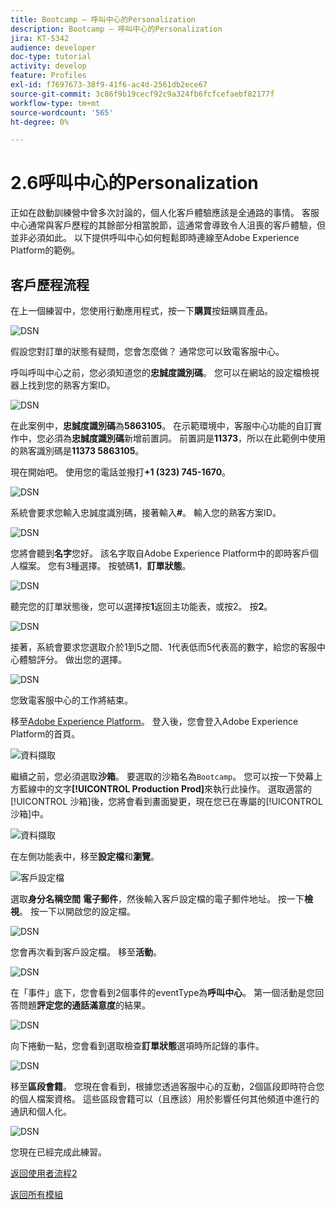 ```yaml
---
title: Bootcamp — 呼叫中心的Personalization
description: Bootcamp — 呼叫中心的Personalization
jira: KT-5342
audience: developer
doc-type: tutorial
activity: develop
feature: Profiles
exl-id: f7697673-38f9-41f6-ac4d-2561db2ece67
source-git-commit: 3c86f9b19cecf92c9a324fb6fcfcefaebf82177f
workflow-type: tm+mt
source-wordcount: '565'
ht-degree: 0%

---
```


# 2.6呼叫中心的Personalization

正如在啟動訓練營中曾多次討論的，個人化客戶體驗應該是全通路的事情。 客服中心通常與客戶歷程的其餘部分相當脫節，這通常會導致令人沮喪的客戶體驗，但並非必須如此。 以下提供呼叫中心如何輕鬆即時連線至Adobe Experience Platform的範例。

## 客戶歷程流程

在上一個練習中，您使用行動應用程式，按一下&#x200B;**購買**&#x200B;按鈕購買產品。

![DSN](./images/app20.png)

假設您對訂單的狀態有疑問，您會怎麼做？ 通常您可以致電客服中心。

呼叫呼叫中心之前，您必須知道您的&#x200B;**忠誠度識別碼**。 您可以在網站的設定檔檢視器上找到您的熟客方案ID。

![DSN](./images/cc1.png)

在此案例中，**忠誠度識別碼**&#x200B;為&#x200B;**5863105**。 在示範環境中，客服中心功能的自訂實作中，您必須為&#x200B;**忠誠度識別碼**&#x200B;新增前置詞。 前置詞是&#x200B;**11373**，所以在此範例中使用的熟客識別碼是&#x200B;**11373 5863105**。

現在開始吧。 使用您的電話並撥打&#x200B;**+1 (323) 745-1670**。

![DSN](./images/cc2.png)

系統會要求您輸入忠誠度識別碼，接著輸入&#x200B;**#**。 輸入您的熟客方案ID。

![DSN](./images/cc3.png)

您將會聽到&#x200B;**名字**&#x200B;您好。 該名字取自Adobe Experience Platform中的即時客戶個人檔案。 您有3種選擇。 按號碼&#x200B;**1**，**訂單狀態**。

![DSN](./images/cc4.png)

聽完您的訂單狀態後，您可以選擇按&#x200B;**1**&#x200B;返回主功能表，或按2。 按&#x200B;**2**。

![DSN](./images/cc5.png)

接著，系統會要求您選取介於1到5之間、1代表低而5代表高的數字，給您的客服中心體驗評分。 做出您的選擇。

![DSN](./images/cc6.png)

您致電客服中心的工作將結束。

移至[Adobe Experience Platform](https://experience.adobe.com/platform)。 登入後，您會登入Adobe Experience Platform的首頁。

![資料擷取](./images/home.png)

繼續之前，您必須選取&#x200B;**沙箱**。 要選取的沙箱名為``Bootcamp``。 您可以按一下熒幕上方藍線中的文字&#x200B;**[!UICONTROL Production Prod]**&#x200B;來執行此操作。 選取適當的[!UICONTROL 沙箱]後，您將會看到畫面變更，現在您已在專屬的[!UICONTROL 沙箱]中。

![資料擷取](./images/sb1.png)

在左側功能表中，移至&#x200B;**設定檔**&#x200B;和&#x200B;**瀏覽**。

![客戶設定檔](./images/homemenu.png)

選取&#x200B;**身分名稱空間** **電子郵件**，然後輸入客戶設定檔的電子郵件地址。 按一下&#x200B;**檢視**。 按一下以開啟您的設定檔。

![DSN](./images/cc7.png)

您會再次看到客戶設定檔。 移至&#x200B;**活動**。

![DSN](./images/cc8.png)

在「事件」底下，您會看到2個事件的eventType為&#x200B;**呼叫中心**。 第一個活動是您回答問題&#x200B;**評定您的通話滿意度**&#x200B;的結果。

![DSN](./images/cc9.png)

向下捲動一點，您會看到選取檢查&#x200B;**訂單狀態**&#x200B;選項時所記錄的事件。

![DSN](./images/cc10.png)

移至&#x200B;**區段會籍**。 您現在會看到，根據您透過客服中心的互動，2個區段即時符合您的個人檔案資格。 這些區段會籍可以（且應該）用於影響任何其他頻道中進行的通訊和個人化。

![DSN](./images/cc11.png)

您現在已經完成此練習。

[返回使用者流程2](./uc2.md)

[返回所有模組](../../overview.md)
